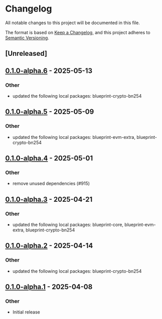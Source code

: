 # Changelog

All notable changes to this project will be documented in this file.

The format is based on [Keep a Changelog](https://keepachangelog.com/en/1.0.0/),
and this project adheres to [Semantic Versioning](https://semver.org/spec/v2.0.0.html).

## [Unreleased]

## [0.1.0-alpha.6](https://github.com/tangle-network/blueprint/compare/blueprint-eigenlayer-extra-v0.1.0-alpha.5...blueprint-eigenlayer-extra-v0.1.0-alpha.6) - 2025-05-13

### Other

- updated the following local packages: blueprint-crypto-bn254

## [0.1.0-alpha.5](https://github.com/tangle-network/blueprint/compare/blueprint-eigenlayer-extra-v0.1.0-alpha.4...blueprint-eigenlayer-extra-v0.1.0-alpha.5) - 2025-05-09

### Other

- updated the following local packages: blueprint-evm-extra, blueprint-crypto-bn254

## [0.1.0-alpha.4](https://github.com/tangle-network/blueprint/compare/blueprint-eigenlayer-extra-v0.1.0-alpha.3...blueprint-eigenlayer-extra-v0.1.0-alpha.4) - 2025-05-01

### Other

- remove unused dependencies (#915)

## [0.1.0-alpha.3](https://github.com/tangle-network/blueprint/compare/blueprint-eigenlayer-extra-v0.1.0-alpha.2...blueprint-eigenlayer-extra-v0.1.0-alpha.3) - 2025-04-21

### Other

- updated the following local packages: blueprint-core, blueprint-evm-extra, blueprint-crypto-bn254

## [0.1.0-alpha.2](https://github.com/tangle-network/blueprint/compare/blueprint-eigenlayer-extra-v0.1.0-alpha.1...blueprint-eigenlayer-extra-v0.1.0-alpha.2) - 2025-04-14

### Other

- updated the following local packages: blueprint-crypto-bn254

## [0.1.0-alpha.1](https://github.com/tangle-network/blueprint/releases/tag/blueprint-eigenlayer-extra-v0.1.0-alpha.1) - 2025-04-08

### Other

- Initial release
